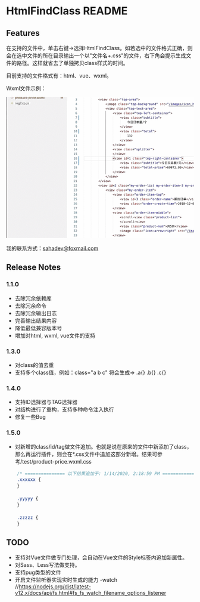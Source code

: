 # HtmlFindClass README

## Features
在支持的文件中，单击右键->选择HtmlFindClass。如若选中的文件格式正确，则会在选中文件的所在目录输出一个以"文件名+.css"的文件，右下角会提示生成文件的路径。这样就省去了单独拷贝class样式的时间。

目前支持的文件格式有：html、vue、wxml。

Wxml文件示例：

![](resource/htmlfindclass.main.gif)

我的联系方式：sahadev@foxmail.com

## Release Notes

### 1.1.0
- 去除冗余依赖库
- 去除冗余命令
- 去除冗余输出日志
- 完善输出结果内容
- 降低最低兼容版本号
- 增加对html, wxml, vue文件的支持

### 1.3.0
- 对class的值去重
- 支持多个class值，例如：class="a b c" 将会生成=> .a{} .b{} .c{}

### 1.4.0
- 支持ID选择器与TAG选择器
- 对结构进行了重构，支持多种命令注入执行
- 修复一些Bug

### 1.5.0
- 对新增的class/id/tag做文件追加。也就是说在原来的文件中新添加了class，那么再运行插件，则会在*.css文件中追加这部分新增。结果可参考/test/product-price.wxml.css
```css
    /* =============== 以下结果追加于: 1/14/2020, 2:18:59 PM =============== */
    .xxxxxx {
    }

    .yyyyy {
    }

    .zzzzz {
    }
```

## TODO
- 支持对Vue文件做专门处理，会自动在Vue文件的Style标签内追加新属性。
- 对Sass、Less写法做支持。
- 支持pug类型的文件
- 开启文件监听器实现实时生成的能力 -watch //https://nodejs.org/dist/latest-v12.x/docs/api/fs.html#fs_fs_watch_filename_options_listener